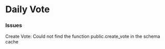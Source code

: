 # Daily Vote

### Issues

Create Vote: Could not find the function public.create_vote in the schema cache
